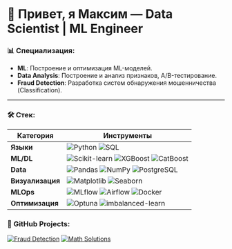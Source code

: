 # 👋 Привет, я Максим — Data Scientist | ML Engineer

### 📊 Специализация:
- **ML**: Построение и оптимизация ML-моделей.
- **Data Analysis**: Построение и анализ признаков, A/B-тестирование.
- **Fraud Detection**: Разработка систем обнаружения мошенничества (Classification).

---

### 🛠️ Стек:
| Категория       | Инструменты                                                                                     |
|-----------------|------------------------------------------------------------------------------------------------|
| **Языки**       | ![Python](https://img.shields.io/badge/Python-3776AB?style=for-the-badge&logo=python&logoColor=white) ![SQL](https://img.shields.io/badge/SQL-4479A1?style=for-the-badge&logo=postgresql&logoColor=white) |
| **ML/DL**       | ![Scikit-learn](https://img.shields.io/badge/scikit--learn-F7931E?style=for-the-badge&logo=scikit-learn&logoColor=white) ![XGBoost](https://img.shields.io/badge/XGBoost-017CEE?style=for-the-badge&logo=xgboost&logoColor=white) ![CatBoost](https://img.shields.io/badge/CatBoost-00AAEE?style=for-the-badge) |
| **Data**        | ![Pandas](https://img.shields.io/badge/Pandas-2C2D72?style=for-the-badge&logo=pandas&logoColor=white) ![NumPy](https://img.shields.io/badge/Numpy-013243?style=for-the-badge&logo=numpy&logoColor=white) ![PostgreSQL](https://img.shields.io/badge/PostgreSQL-4169E1?style=for-the-badge&logo=postgresql&logoColor=white) |
| **Визуализация**| ![Matplotlib](https://img.shields.io/badge/Matplotlib-%23ffffff.svg?style=for-the-badge&logo=Matplotlib&logoColor=black) ![Seaborn](https://img.shields.io/badge/Seaborn-0C7BDC?style=for-the-badge) |
| **MLOps**       | ![MLflow](https://img.shields.io/badge/MLflow-%23d9ead3.svg?style=for-the-badge&logo=mlflow&logoColor=blue) ![Airflow](https://img.shields.io/badge/Airflow-017CEE?style=for-the-badge&logo=apacheairflow&logoColor=white) ![Docker](https://img.shields.io/badge/Docker-2496ED?style=for-the-badge&logo=docker&logoColor=white) |
| **Оптимизация** | ![Optuna](https://img.shields.io/badge/Optuna-00AAEE?style=for-the-badge) ![imbalanced-learn](https://img.shields.io/badge/imblearn-EE7700?style=for-the-badge) |

### 📂 GitHub Projects:
[![Fraud Detection](https://github-readme-stats.vercel.app/api/pin/?username=rabotimnogo&repo=Fraud_Detection&theme=dark&show_owner=true)](https://github.com/rabotimnogo/Fraud_Detection)
[![Math Solutions](https://github-readme-stats.vercel.app/api/pin/?username=rabotimnogo&repo=Math_Solutions&theme=dark&show_owner=true&branch=Fourier_sum_series)](https://github.com/rabotimnogo/Math_Solutions/tree/Fourier_sum_series)
